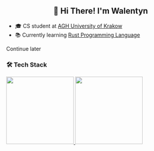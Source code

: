 
<h2 align="center">👋 Hi There! I'm Walentyn</h2>


- 🎓  CS student at [AGH University of Krakow]( https://www.agh.edu.pl/) 
- 📚  Currently learning [Rust Programming Language](https://www.rust-lang.org/)
  <!-- - 🔭  I’m looking to collaborate on   // Add this later when i have ideas to collaborate on-->
Continue later


<h3> 🛠 Tech Stack</h3>


<a href="https://github.com/#">
  <img height="180em" src="https://github-readme-stats.vercel.app/api?username=Walentalien&theme=buefy&show_icons=true" />
  <img height="180em" src="https://github-readme-stats.vercel.app/api/top-langs/?username=Walentalien&theme=buefy&layout=compact" />
</a>

<br/>



<!---
Walentalien/Walentalien is a ✨ special ✨ repository because its `README.md` (this file) appears on your GitHub profile.
You can click the Preview link to take a look at your changes.
--->

